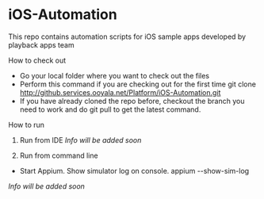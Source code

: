 iOS-Automation
==============

This repo contains automation scripts for iOS sample apps developed by playback apps team

How to check out
- Go your local folder where you want to check out the files 
- Perform this command if you are checking out for the first time 
  git clone http://github.services.ooyala.net/Platform/iOS-Automation.git
- If you have already cloned the repo before, checkout the branch you need to work and do git pull to get the latest command. 


How to run

1. Run from IDE
*Info will be added soon*


2. Run from command line
- Start Appium. Show simulator log on console.
appium --show-sim-log

*Info will be added soon*

